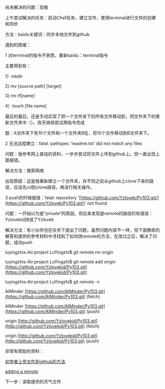 尚未解决的问题：双推

上午尝试解决的任务：启动Cha1任务，建立文件，使用terminal进行文件的创建和同步

方法：baidu关键词：同步本地文件到github

遇到的困难：

1 对terminal的指令不熟悉，重新baidu：terminal指令

主要用到有：

1）mkdir

2\) mv \[source path\] \[target\]

3\) rm rf\[name\]

4）touch \[file name\]

最后的最后，还是手动实现了把一个文件夹下的所有文件移动到，同文件夹下的某新文件夹中（）。改天继续尝试用指令完成

题：A文件夹下有10个文件和一个文件夹B在，将10个文件移动到B文件夹下。

2 无法远程建立：fatal: pathspec 'readme.txt' did not match any files

问题：我参考网上查找的资料，一步步尝试将文件上传到github上。但一直出现上面报错。

解决方法：搜索网络

出现原因：这是我重新建立一个文件夹，并不同之前从github上clone下来的路径，应该先cd到clone路径，再进行相关操作。

3 push的时候报错：fatal: repository '[https://github.com/Yzlovek/Py103.git/](https://github.com/Yzlovek/Py103.git/)' not found

问题：一开始以为是”private“的原因，但后来发现是remote的路径的有错误：Yzlovekid拼成了Yzlovek

解决方法：有小伙伴也在任务下提出了问题，虽然问题内容不一样，但下面教练的解答和提供的参考材料中寻找到了如何改remote的方法，在改过之后，解决了问题，成功push

luyingzhis-Air:project LuYingzhi$ git remote rm origin

luyingzhis-Air:project LuYingzhi$ git remote add origin [https://github.com/Yzlovekid/Py103.git](https://github.com/Yzlovekid/Py103.git)

luyingzhis-Air:project LuYingzhi$ git remote -v

AIMinder [https://github.com/AIMinder/Py103.git](https://github.com/AIMinder/Py103.git) \(fetch\)

AIMinder [https://github.com/AIMinder/Py103.git](https://github.com/AIMinder/Py103.git) \(push\)

origin [http://github.com/Yzlovekid/Py103.git](http://github.com/Yzlovekid/Py103.git) \(fetch\)

origin [http://github.com/Yzlovekid/Py103.git](http://github.com/Yzlovekid/Py103.git) \(push\)



非常有帮助的资料：

[初学者上传文件到github的方法](http://blog.csdn.net/steven6977/article/details/10567719)

[adding a remote](https://help.github.com/articles/adding-a-remote/)



下一步：读取提供的天气文件

